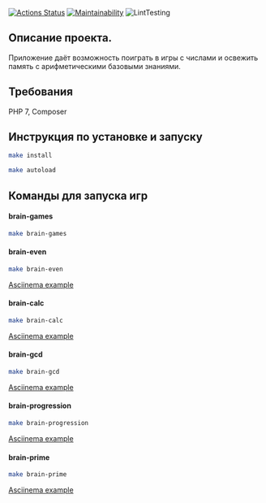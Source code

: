 [![Actions Status](https://github.com/credo-creative-studio-study/php-project-lvl1/workflows/hexlet-check/badge.svg)](https://github.com/credo-creative-studio-study/php-project-lvl1/actions)
[![Maintainability](https://api.codeclimate.com/v1/badges/a99a88d28ad37a79dbf6/maintainability)](https://codeclimate.com/github/codeclimate/codeclimate/maintainability)
![LintTesting](https://github.com/credo-creative-studio-study/php-project-lvl1/actions/workflows/lint.yml/badge.svg?event=push)

## Описание проекта.
Приложение даёт возможность поиграть в игры с числами и освежить память с арифметическими базовыми знаниями.

## Требования
PHP 7, Composer

## Инструкция по установке и запуску
```bash
make install
```
```bash
make autoload
```

## Команды для запуска игр

#### brain-games

```bash
make brain-games
```

#### brain-even

```bash
make brain-even
```
[Asciinema example](https://asciinema.org/a/vpZqWuAFjx2Lky8wLTKlz2wY7)

#### brain-calc

```bash
make brain-calc
```

[Asciinema example](https://asciinema.org/a/SH4ym8uriX1TFuAVsEWLfvOZU)

#### brain-gcd

```bash
make brain-gcd
```

[Asciinema example](https://asciinema.org/a/scTHA5BVqlWCoA6I74XTkjHJA)

#### brain-progression

```bash
make brain-progression
```

[Asciinema example](https://asciinema.org/a/ptC2bUgefhcs5glvWfauF7EM5)

#### brain-prime

```bash
make brain-prime
```

[Asciinema example](https://asciinema.org/a/ShHEwSXiH1Kz9ZO27gyo3cfgt)